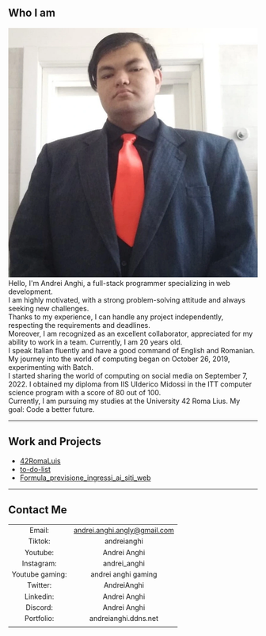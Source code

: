 ## Who I am
![mia foto](io.webp)
Hello, I'm Andrei Anghi, a full-stack programmer specializing in web development.  
I am highly motivated, with a strong problem-solving attitude and always seeking new challenges.  
Thanks to my experience, I can handle any project independently, respecting the requirements and deadlines.  
Moreover, I am recognized as an excellent collaborator, appreciated for my ability to work in a team.
Currently, I am 20 years old.  
I speak Italian fluently and have a good command of English and Romanian.  
My journey into the world of computing began on October 26, 2019, experimenting with Batch.  
I started sharing the world of computing on social media on September 7, 2022.
I obtained my diploma from IIS Ulderico Midossi in the ITT computer science program with a score of 80 out of 100.  
Currently, I am pursuing my studies at the University 42 Roma Lius.
My goal: Code a better future.

***

## Work and Projects
- [42RomaLuis](https://github.com/AnghiAndrei/42RomaLuis)
- [to-do-list](https://github.com/AnghiAndrei/to-do-list)
- [Formula_previsione_ingressi_ai_siti_web](https://github.com/AnghiAndrei/Formula_previsione_ingressi_ai_siti_web)


***

## Contact Me
|  |  |
| :----:           | :----:                       |
| Email:           | andrei.anghi.angly@gmail.com |
| Tiktok:          | andreianghi                  |
| Youtube:         | Andrei Anghi                 |
| Instagram:       | andrei_anghi                 |
| Youtube gaming:  | andrei anghi gaming          |
| Twitter:         | AndreiAnghi                  |
| Linkedin:        | Andrei Anghi                 |
| Discord:         | Andrei Anghi                 |
| Portfolio:       | andreianghi.ddns.net         |
|  |  |
